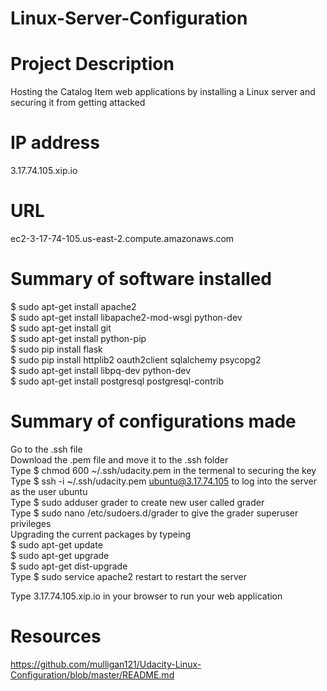# Linux-Server-Configuration
# Project Description
Hosting the Catalog Item web applications by installing a Linux server and securing it from getting attacked 

# IP address
3.17.74.105.xip.io

# URL
ec2-3-17-74-105.us-east-2.compute.amazonaws.com

# Summary of software installed
$ sudo apt-get install apache2 <br/>
$ sudo apt-get install libapache2-mod-wsgi python-dev <br/>
$ sudo apt-get install git<br/>
$ sudo apt-get install python-pip<br/>
$ sudo pip install flask<br/>
$ sudo pip install httplib2 oauth2client sqlalchemy psycopg2 <br/>
$ sudo apt-get install libpq-dev python-dev<br/>
$ sudo apt-get install postgresql postgresql-contrib<br/>

# Summary of configurations made
Go to the .ssh file <br/>
Download the .pem file and move it to the .ssh folder<br/>
Type $ chmod 600 ~/.ssh/udacity.pem in the termenal to securing the key<br/>
Type $ ssh -i ~/.ssh/udacity.pem ubuntu@3.17.74.105 to log into the server as the user ubuntu<br/>
Type $ sudo adduser grader to create new user called grader<br/>
Type $ sudo nano /etc/sudoers.d/grader to give the grader superuser privileges<br/>
Upgrading the current packages by typeing <br/>
    $ sudo apt-get update<br/>
    $ sudo apt-get upgrade<br/>
    $ sudo apt-get dist-upgrade<br/>
 Type $ sudo service apache2 restart to restart the server
 
 Type 3.17.74.105.xip.io in your browser to run your web application



# Resources
https://github.com/mulligan121/Udacity-Linux-Configuration/blob/master/README.md
